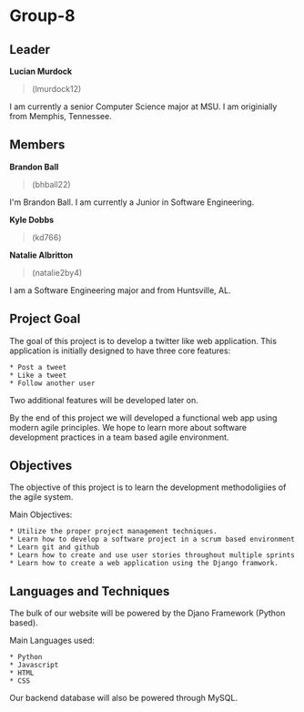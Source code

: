 # Group-8
## Leader
**Lucian Murdock**

> (lmurdock12)
  
I am currently a senior Computer Science major at MSU. I am originially from Memphis, Tennessee.

## Members
**Brandon Ball**
> (bhball22)

I'm Brandon Ball. I am currently a Junior in Software Engineering.
  
**Kyle Dobbs**

> (kd766)
  
**Natalie Albritton**

>(natalie2by4)

I am a Software Engineering major and from Huntsville, AL.


## Project Goal

The goal of this project is to develop a twitter like web application.
This application is initially designed to have three core features:

    * Post a tweet
    * Like a tweet
    * Follow another user

Two additional features will be developed later on.

By the end of this project we will developed a functional web app using modern agile principles.
We hope to learn more about software development practices in a team based agile environment. 

## Objectives 

The objective of this project is to learn the development methodoligiies of the agile system.

Main Objectives:

    * Utilize the proper project management techniques.
    * Learn how to develop a software project in a scrum based environment
    * Learn git and github
    * Learn how to create and use user stories throughout multiple sprints
    * Learn how to create a web application using the Django framwork. 

## Languages and Techniques

The bulk of our website will be powered by the Djano Framework (Python based).

Main Languages used:

    * Python
    * Javascript
    * HTML
    * CSS

Our backend database will also be powered through MySQL.

